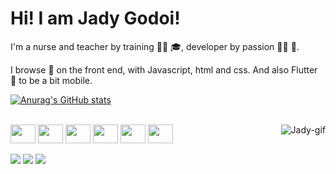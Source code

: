<h1>Hi! I am Jady Godoi!</h1>

I'm a nurse and teacher by training 🧑‍⚕️ 🎓, developer by passion 🧑‍💻 🫶. 

I browse 🧭 on the front end, with Javascript, html and css. And also Flutter 📲 to be a bit mobile.

[![Anurag's GitHub stats](https://github-readme-stats.vercel.app/api?username=jady-sm-godoi&show_icons=true&theme=dracula)](https://github.com/jady-sm-godoi/github-readme-stats)

<div style="display: inline_block"><br>
  <img align="center" height="30" width="40" src="https://cdn.jsdelivr.net/gh/devicons/devicon/icons/javascript/javascript-original.svg">
  <img align="center" height="30" width="40" src="https://cdn.jsdelivr.net/gh/devicons/devicon/icons/html5/html5-original-wordmark.svg">
  <img align="center" height="30" width="40" src="https://cdn.jsdelivr.net/gh/devicons/devicon/icons/css3/css3-original-wordmark.svg" />
  <img align="center" height="30" width="40" src="https://cdn.jsdelivr.net/gh/devicons/devicon/icons/python/python-original.svg" />    
  <img align="center" height="30" width="40" src="https://cdn.jsdelivr.net/gh/devicons/devicon/icons/dart/dart-original.svg" />
  <img align="center" height="30" width="40" src="https://cdn.jsdelivr.net/gh/devicons/devicon/icons/flutter/flutter-original.svg" />
  <img align="right" alt="Jady-gif" src="https://discord.com/channels/@me/729417803207278642/1028141956271976468" />
  
                      
            
</div>
<br>
<div>
<a href="mailto:jady.s.m@gmail.com" ><img src="https://img.shields.io/badge/Gmail-D14836?style=for-the-badge&logo=gmail&logoColor=white"></a>
<a href="https://www.linkedin.com/in/jady-sobjak-de-mello-godoi-03236628/" ><img src="https://img.shields.io/badge/LinkedIn-0077B5?style=for-the-badge&logo=linkedin&logoColor=white"></a>
<a href="https://www.instagram.com/jadygodoi/" ><img src="https://img.shields.io/badge/Instagram-E4405F?style=for-the-badge&logo=instagram&logoColor=white"></a>

</div>
